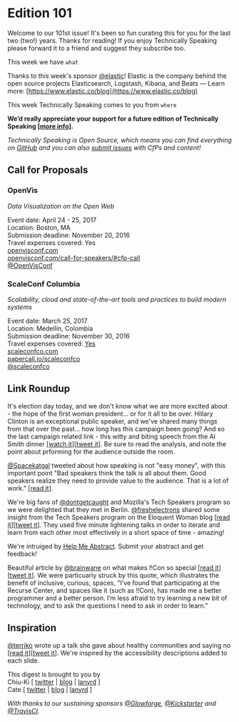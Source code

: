 # Edition 101

Welcome to our 101st issue! It's been so fun curating this for you for the last two (two!) years. Thanks for reading! If you enjoy Technically Speaking please forward it to a friend and suggest they subscribe too.

This week we have `what`

Thanks to this week's sponsor [@elastic](http://twitter.com/elastic)! Elastic is the company behind the open source projects Elasticsearch, Logstash, Kibana, and Beats — Learn more: [https://www.elastic.co/blog](https://www.elastic.co/blog)

This week Technically Speaking comes to you from `where`

**We’d really appreciate your support for a future edition of Technically Speaking [[more info](http://www.techspeak.email/sponsorship/)].**  

*Technically Speaking is Open Source, which means you can find everything on [GitHub](https://github.com/catehstn/technically-speaking/) and you can also [submit issues](https://github.com/catehstn/technically-speaking/issues/new) with CfPs and content!*  

## Call for Proposals

### OpenVis
*Data Visualization on the Open Web* 
 
Event date: April 24 - 25, 2017  
Location: Boston, MA  
Submission deadline: November 20, 2016  
Travel expenses covered: Yes  
[openvisconf.com](https://openvisconf.com/)  
[openvisconf.com/call-for-speakers/#cfp-call](https://openvisconf.com/call-for-speakers/#cfp-call)  
[@OpenVisConf](https://twitter.com/OpenVisConf)


### ScaleConf Columbia
*Scalability, cloud and state-of-the-art tools and practices to build modern systems* 
 
Event date: March 25, 2017  
Location: Medellín, Colombia  
Submission deadline: November 30, 2016  
Travel expenses covered: [Yes](https://twitter.com/scaleconfco/status/795333492305514497)  
[scaleconfco.com](http://scaleconfco.com)  
[papercall.io/scaleconfco](https://www.papercall.io/scaleconfco)  
[@scaleconfco](https://twitter.com/scaleconfco)


## Link Roundup

It's election day today, and we don't know what we are more excited about - the hope of the first woman president... or for it all to be over. Hillary Clinton is an exceptional public speaker, and we've shared many things from that over the past... how long has this campaign been going? And so the last campaign related link - this witty and biting speech from the Al Smith dinner [[watch it](http://www.slate.com/blogs/xx_factor/2016/10/21/hillary_clinton_at_the_al_smith_dinner_was_hilarious_and_poignant.html)][[tweet it](https://twitter.com/home?status=Hillary%20Clinton%E2%80%99s%20Al%20Smith%20Dinner%20Address%20Was%20Ridiculously%20Funny%20%26%20Beautifully%20Poignant%20http%3A//www.slate.com/blogs/xx_factor/2016/10/21/hillary_clinton_at_the_al_smith_dinner_was_hilarious_and_poignant.html%20via%20%40techspeakdigest)]. Be sure to read the analysis, and note the point about prforming for the audience outside the room.

[@Spacekatgal](http://twitter.com/Spacekatgal) tweeted about how speaking is not "easy money", with this important point "Bad speakers think the talk is all about them. Good speakers realize they need to provide value to the audience. That is a lot of work." [[read it](https://twitter.com/Spacekatgal/status/794172695764090880?lang=en)].

We're big fans of [@dontgetcaught](http://twitter.com/dontgetcaught) and Mozilla's Tech Speakers program so we were delighted that they met in Berlin. [@freshelectrons](http://twitter.com/freshelectrons) shared some insight from the Tech Speakers program on the Eloquent Woman blog [[read it](http://eloquentwoman.blogspot.com.ar/2016/11/keeping-it-real-with-mozilla-tech.html)][[tweet it](https://twitter.com/home?status=Keeping%20it%20real%20with%20Mozilla%20Tech%20Speakers%20by%20%40dontgetcaught%20http%3A//eloquentwoman.blogspot.com/2016/11/keeping-it-real-with-mozilla-tech.html%20via%20%40techspeakdigest)]. They used five minute lightening talks in order to iterate and learn from each other most effectively in a short space of time - amazing!

We're intruiged by [Help Me Abstract](http://helpmeabstract.com/). Submit your abstract and get feedback! 

Beautiful article by [@brainwane](http://twitter.com/brainwane) on what makes !!Con so special [[read it](https://recompilermag.com/issues/extras/toward-a-bangbangcon-aesthetic/)][[tweet it](https://twitter.com/home?status=Towards%20%a%20%!!Con%20Aesthetic%20by%20%40brainwane%20https%3A//recompilermag.com/issues/extras/toward-a-bangbangcon-aesthetic/%20via%20%40techspeakdigest)]. We were particuarly struck by this quote, which illustrates the benefit of inclusive, curious, spaces, "I’ve found that participating at the Recurse Center, and spaces like it (such as !!Con), has made me a better programmer and a better person. I’m less afraid to try learning a new bit of technology, and to ask the questions I need to ask in order to learn."

## Inspiration

[@terriko](http://twitter.com/terriko) wrote up a talk she gave about healthy communities and saying no [[read it](http://curiousity.ca/2016/taking-no-for-an-answer-open-source-bridge-2016-talk/)][[tweet it](https://twitter.com/home?status=Taking%20No%20for%20an%20Answer%20by%20%40terriko%20http%3A//curiousity.ca/2016/taking-no-for-an-answer-open-source-bridge-2016-talk/%20via%20%40techspeakdigest)]. We're inspired by the accessibility descriptions added to each slide.   


This digest is brought to you by  
Chiu-Ki [ [twitter](https://twitter.com/chiuki) | [blog](http://blog.sqisland.com/) | [lanyrd](http://lanyrd.com/profile/chiuki/) ]  
Cate [ [twitter](https://twitter.com/catehstn) | [blog](http://www.catehuston.com/blog/) | [lanyrd](http://lanyrd.com/profile/catehstn/) ]

*With thanks to our sustaining sponsors [@Glowforge](http://twitter.com/glowforge), [@Kickstarter](http://twitter.com/kickstarter) and [@TravisCI](http://twitter.com/travisci).*
